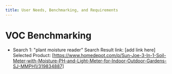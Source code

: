 ```yaml
---
title: User Needs, Benchmarking, and Requirements
---
```

# VOC Benchmarking
- Search 1: "plant moisture reader"
  Search Result link: [add link here]
Selected Product: [https://www.homedepot.com/p/Sun-Joe-3-In-1-Soil-Meter-with-Moisture-PH-and-Light-Meter-for-Indoor-Outdoor-Gardens-SJ-MMPH1/319834887]

